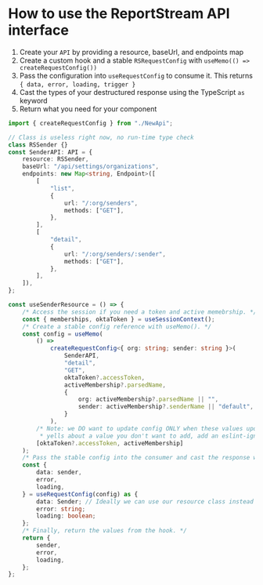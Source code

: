# How to use the ReportStream API interface

1. Create your `API` by providing a resource, baseUrl, and endpoints map
2. Create a custom hook and a stable `RSRequestConfig` with `useMemo(() => createRequestConfig())`
3. Pass the configuration into `useRequestConfig` to consume it. This returns `{ data, error, loading, trigger }`
4. Cast the types of your destructured response using the TypeScript `as` keyword
5. Return what you need for your component

```typescript
import { createRequestConfig } from "./NewApi";

// Class is useless right now, no run-time type check
class RSSender {}
const SenderAPI: API = {
    resource: RSSender,
    baseUrl: "/api/settings/organizations",
    endpoints: new Map<string, Endpoint>([
        [
            "list",
            {
                url: "/:org/senders",
                methods: ["GET"],
            },
        ],
        [
            "detail",
            {
                url: "/:org/senders/:sender",
                methods: ["GET"],
            },
        ],
    ]),
};

const useSenderResource = () => {
    /* Access the session if you need a token and active memebrship. */
    const { memberships, oktaToken } = useSessionContext();
    /* Create a stable config reference with useMemo(). */
    const config = useMemo(
        () =>
            createRequestConfig<{ org: string; sender: string }>(
                SenderAPI,
                "detail",
                "GET",
                oktaToken?.accessToken,
                activeMembership?.parsedName,
                {
                    org: activeMembership?.parsedName || "",
                    sender: activeMembership?.senderName || "default",
                }
            ),
        /* Note: we DO want to update config ONLY when these values update. If the linter
         * yells about a value you don't want to add, add an eslint-ignore comment. */
        [oktaToken?.accessToken, activeMembership]
    );
    /* Pass the stable config into the consumer and cast the response with types. */
    const {
        data: sender,
        error,
        loading,
    } = useRequestConfig(config) as {
        data: Sender; // Ideally we can use our resource class instead of interfaces.
        error: string;
        loading: boolean;
    };
    /* Finally, return the values from the hook. */
    return {
        sender,
        error,
        loading,
    };
};
```
